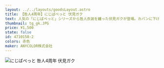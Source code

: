 ```yaml
---
layout: ../../layouts/goodsLayout.astro
title: 【咎人4周年】にじぱぺっと 伏見ガク
text: 人気の「にじぱぺっと」シリーズから咎人衣装を纏った伏見ガクが登場。カバンに下げても、指につけても可愛い！お出かけのお供に是非！また、「にじぱぺっと」はにじさんじオフィシャルストアにて販売している「にじぱぺっとグッズ」の、にじぱぺポーチやポンチョとあわせてもお楽しみいただけます。
thumbnail: tg_gk.JPG
price: ¥1,500
state: false
id: 4710158-2
colors: 赤色
maker: ANYCOLOR株式会社
---
```


![にじぱぺっと 咎人4周年 伏見ガク](/19_ecsite/images/tg_gk.JPG)
